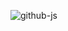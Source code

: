 ![github-js](https://github.com/MstMustafa/JS-Fundamentals/assets/141492875/65d67f4a-57f7-4dfa-b876-ba404db9041c)
